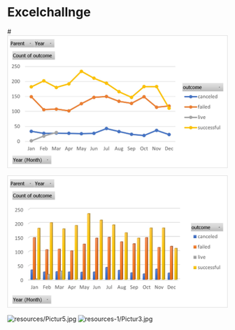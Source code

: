 # Excelchallnge

#![resources/Picture3.jpg](resources/Picture3.jpg)

![resources/Picture4.jpg](resources/Picture4.jpg)

![resources/Pictur5.jpg](resources/Picture5.jpg)
![resources-1/Pictur3.jpg](resources-1/Picture3.jpg)



